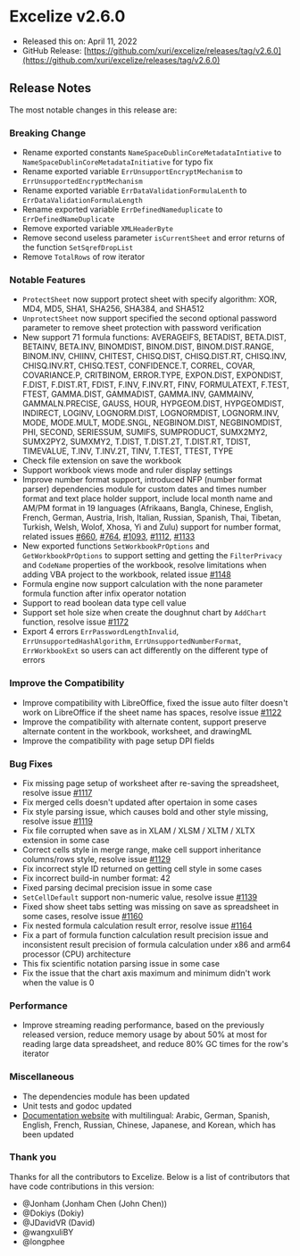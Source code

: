 # Excelize v2.6.0

* Released this on: April 11, 2022
* GitHub Release: [https://github.com/xuri/excelize/releases/tag/v2.6.0](https://github.com/xuri/excelize/releases/tag/v2.6.0)

## Release Notes

The most notable changes in this release are:

### Breaking Change

* Rename exported constants `NameSpaceDublinCoreMetadataIntiative` to `NameSpaceDublinCoreMetadataInitiative` for typo fix
* Rename exported variable `ErrUnsupportEncryptMechanism` to `ErrUnsupportedEncryptMechanism`
* Rename exported variable `ErrDataValidationFormulaLenth` to `ErrDataValidationFormulaLength`
* Rename exported variable `ErrDefinedNameduplicate` to `ErrDefinedNameDuplicate`
* Remove exported variable `XMLHeaderByte`
* Remove second useless parameter `isCurrentSheet` and error returns of the function `SetSqrefDropList`
* Remove `TotalRows` of row iterator

### Notable Features

* `ProtectSheet` now support protect sheet with specify algorithm: XOR, MD4, MD5, SHA1, SHA256, SHA384, and SHA512
* `UnprotectSheet` now support specified the second optional password parameter to remove sheet protection with password verification
* New support 71 formula functions: AVERAGEIFS, BETADIST, BETA.DIST, BETAINV, BETA.INV, BINOMDIST, BINOM.DIST, BINOM.DIST.RANGE, BINOM.INV, CHIINV, CHITEST, CHISQ.DIST, CHISQ.DIST.RT, CHISQ.INV, CHISQ.INV.RT, CHISQ.TEST, CONFIDENCE.T, CORREL, COVAR, COVARIANCE.P, CRITBINOM, ERROR.TYPE, EXPON.DIST, EXPONDIST, F.DIST, F.DIST.RT, FDIST, F.INV, F.INV.RT, FINV, FORMULATEXT, F.TEST, FTEST, GAMMA.DIST, GAMMADIST, GAMMA.INV, GAMMAINV, GAMMALN.PRECISE, GAUSS, HOUR, HYPGEOM.DIST, HYPGEOMDIST, INDIRECT, LOGINV, LOGNORM.DIST, LOGNORMDIST, LOGNORM.INV, MODE, MODE.MULT, MODE.SNGL, NEGBINOM.DIST, NEGBINOMDIST, PHI, SECOND, SERIESSUM, SUMIFS, SUMPRODUCT, SUMX2MY2, SUMX2PY2, SUMXMY2, T.DIST, T.DIST.2T, T.DIST.RT, TDIST, TIMEVALUE, T.INV, T.INV.2T, TINV, T.TEST, TTEST, TYPE
* Check file extension on save the workbook
* Support workbook views mode and ruler display settings
* Improve number format support, introduced NFP (number format parser) dependencies module for custom dates and times number format and text place holder support, include local month name and AM/PM format in 19 languages (Afrikaans, Bangla, Chinese, English, French, German, Austria, Irish, Italian, Russian, Spanish, Thai, Tibetan, Turkish, Welsh, Wolof, Xhosa, Yi and Zulu) support for number format, related issues [#660](https://github.com/xuri/excelize/issues/660), [#764](https://github.com/xuri/excelize/issues/764), [#1093](https://github.com/xuri/excelize/issues/1093), [#1112](https://github.com/xuri/excelize/issues/1112), [#1133](https://github.com/xuri/excelize/issues/1133)
* New exported functions `SetWorkbookPrOptions` and `GetWorkbookPrOptions` to support setting and getting the `FilterPrivacy` and `CodeName` properties of the workbook, resolve limitations when adding VBA project to the workbook, related issue [#1148](https://github.com/xuri/excelize/issues/1148)
* Formula engine now support calculation with the none parameter formula function after infix operator notation
* Support to read boolean data type cell value
* Support set hole size when create the doughnut chart by `AddChart` function, resolve issue [#1172](https://github.com/xuri/excelize/issues/1172)
* Export 4 errors `ErrPasswordLengthInvalid`, `ErrUnsupportedHashAlgorithm`, `ErrUnsupportedNumberFormat`, `ErrWorkbookExt` so users can act differently on the different type of errors

### Improve the Compatibility

* Improve compatibility with LibreOffice, fixed the issue auto filter doesn't work on LibreOffice if the sheet name has spaces, resolve issue [#1122](https://github.com/xuri/excelize/issues/1122)
* Improve the compatibility with alternate content, support preserve alternate content in the workbook, worksheet, and drawingML
* Improve the compatibility with page setup DPI fields

### Bug Fixes

* Fix missing page setup of worksheet after re-saving the spreadsheet, resolve issue [#1117](https://github.com/xuri/excelize/issues/1117)
* Fix merged cells doesn't updated after opertaion in some cases
* Fix style parsing issue, which causes bold and other style missing, resolve issue [#1119](https://github.com/xuri/excelize/issues/1119)
* Fix file corrupted when save as in XLAM / XLSM / XLTM / XLTX extension in some case
* Correct cells style in merge range, make cell support inheritance columns/rows style, resolve issue [#1129](https://github.com/xuri/excelize/issues/1129)
* Fix incorrect style ID returned on getting cell style in some cases
* Fix incorrect build-in number format: 42
* Fixed parsing decimal precision issue in some case
* `SetCellDefault` support non-numeric value, resolve issue [#1139](https://github.com/xuri/excelize/issues/1139)
* Fixed show sheet tabs setting was missing on save as spreadsheet in some cases, resolve issue [#1160](https://github.com/xuri/excelize/issues/1160)
* Fix nested formula calculation result error, resolve issue [#1164](https://github.com/xuri/excelize/issues/1164)
* Fix a part of formula function calculation result precision issue and inconsistent result precision of formula calculation under x86 and arm64 processor (CPU) architecture
* This fix scientific notation parsing issue in some case
* Fix the issue that the chart axis maximum and minimum didn't work when the value is 0

### Performance

* Improve streaming reading performance, based on the previously released version, reduce memory usage by about 50% at most for reading large data spreadsheet, and reduce 80% GC times for the row's iterator

### Miscellaneous

* The dependencies module has been updated
* Unit tests and godoc updated
* [Documentation website](https://xuri.me/excelize) with multilingual: Arabic, German, Spanish, English, French, Russian, Chinese, Japanese, and Korean, which has been updated

### Thank you

Thanks for all the contributors to Excelize. Below is a list of contributors that have code contributions in this version:

* @Jonham (Jonham Chen (John Chen))
* @Dokiys (Dokiy)
* @JDavidVR (David)
* @wangxuliBY
* @longphee
